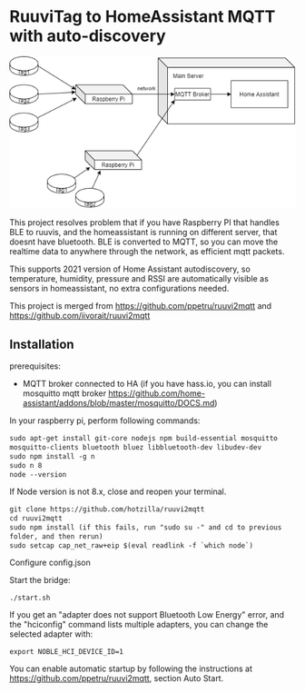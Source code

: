 # RuuviTag to HomeAssistant MQTT with auto-discovery

![alt text](https://github.com/hotzilla/ruuvicollector-to-homeassistant-mqtt/blob/master/architecture.png?raw=true)

This project resolves problem that if you have Raspberry PI that handles BLE to ruuvis, and the homeassistant is running on different server, that doesnt have bluetooth.
BLE is converted to MQTT, so you can move the realtime data to anywhere through the network, as efficient mqtt packets.

This supports 2021 version of Home Assistant autodiscovery, so temperature, humidity, pressure and RSSI are automatically visible as sensors in homeassistant, no extra configurations needed.

This project is merged from https://github.com/ppetru/ruuvi2mqtt and https://github.com/iivorait/ruuvi2mqtt

## Installation

prerequisites:
- MQTT broker connected to HA (if you have hass.io, you can install mosquitto mqtt broker https://github.com/home-assistant/addons/blob/master/mosquitto/DOCS.md)


In your raspberry pi, perform following commands:

```console
sudo apt-get install git-core nodejs npm build-essential mosquitto mosquitto-clients bluetooth bluez libbluetooth-dev libudev-dev
sudo npm install -g n
sudo n 8
node --version
```
If Node version is not 8.x, close and reopen your terminal.

```console
git clone https://github.com/hotzilla/ruuvi2mqtt
cd ruuvi2mqtt
sudo npm install (if this fails, run "sudo su -" and cd to previous folder, and then rerun)
sudo setcap cap_net_raw+eip $(eval readlink -f `which node`)
```

Configure config.json

Start the bridge:
```console
./start.sh
```

If you get an "adapter does not support Bluetooth Low Energy" error, and the "hciconfig" command lists multiple adapters, you can change the selected adapter with:
```console
export NOBLE_HCI_DEVICE_ID=1
```

You can enable automatic startup by following the instructions at https://github.com/ppetru/ruuvi2mqtt, section Auto Start.

